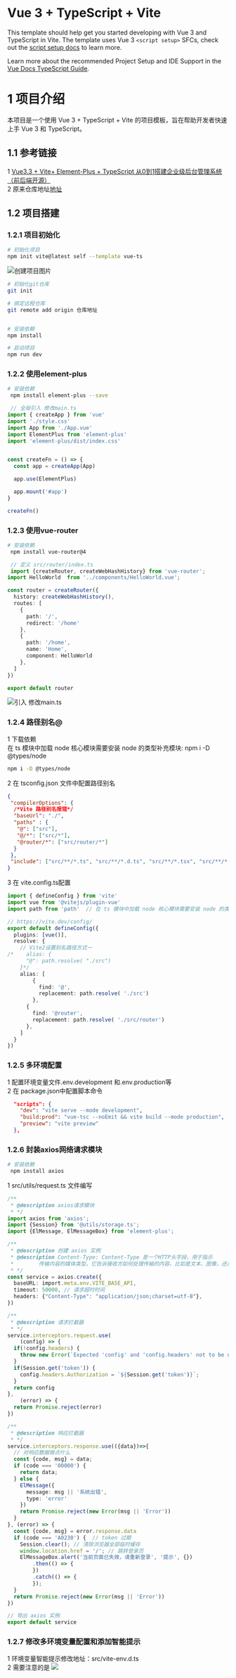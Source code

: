 # Vue 3 + TypeScript + Vite

This template should help get you started developing with Vue 3 and TypeScript in Vite. The template uses Vue 3 `<script setup>` SFCs, check out the [script setup docs](https://v3.vuejs.org/api/sfc-script-setup.html#sfc-script-setup) to learn more.

Learn more about the recommended Project Setup and IDE Support in the [Vue Docs TypeScript Guide](https://vuejs.org/guide/typescript/overview.html#project-setup).

# 1 项目介绍

本项目是一个使用 Vue 3 + TypeScript + Vite 的项目模板，旨在帮助开发者快速上手 Vue 3 和 TypeScript。

## 1.1  参考链接
1 [Vue3.3 + Vite+ Element-Plus + TypeScript 从0到1搭建企业级后台管理系统（前后端开源）](https://juejin.cn/post/7228990409909108793)   
2 原来仓库地址[地址](https://github.com/youlaitech/vue3-element-admin.git)  

## 1.2 项目搭建

### 1.2.1 项目初始化  
``` bash
# 初始化项目
npm init vite@latest self --template vue-ts
```
![创建项目图片](./projectImages/2024_11/01.png)

``` bash
# 初始化git仓库
git init

# 绑定远程仓库
git remote add origin 仓库地址
```    

``` bash

# 安装依赖
npm install

# 启动项目
npm run dev
```

### 1.2.2 使用element-plus 
``` bash
# 安装依赖
 npm install element-plus --save
```

``` typescript
 // 全局引入 修改main.ts
import { createApp } from 'vue'
import './style.css'
import App from './App.vue'
import ElementPlus from 'element-plus'
import 'element-plus/dist/index.css'


const createFn = () => {
  const app = createApp(App)

  app.use(ElementPlus)

  app.mount('#app')
}

createFn()
```

### 1.2.3 使用vue-router 
``` bash
# 安装依赖
 npm install vue-router@4
```

``` typescript
 // 定义 src/router/index.ts
 import {createRouter, createWebHashHistory} from 'vue-router';
import HelloWorld  from '../components/HelloWorld.vue';

const router = createRouter({
  history: createWebHashHistory(),
  routes: [
    {
      path: '/',
      redirect: '/home'
    },
    {
      path: '/home',
      name: 'Home',
      component: HelloWorld
    },
  ]
})

export default router
```
![引入 修改main.ts](./projectImages/2024_11/02.png)  

### 1.2.4 路径别名@   
 1 下载依赖    
 在 ts 模块中加载 node 核心模块需要安装 node 的类型补充模块: npm i -D @types/node
```bash  
npm i -D @types/node
```  
2 在 tsconfig.json 文件中配置路径别名  


```json
{
 "compilerOptions": {
  /*Vite 路径别名报错*/
  "baseUrl": "./",
  "paths" : {
   "@": ["src"],
   "@/*": ["src/*"],
   "@router/*": ["src/router/*"]
  }
 },
 "include": ["src/**/*.ts", "src/**/*.d.ts", "src/**/*.tsx", "src/**/*.vue"]
}

```

3 在 vite.config.ts配置 
```typescript
import { defineConfig } from 'vite'
import vue from '@vitejs/plugin-vue'
import path from 'path'  // 在 ts 模块中加载 node 核心模块需要安装 node 的类型补充模块: npm i -D @types/node

// https://vite.dev/config/
export default defineConfig({
  plugins: [vue()],
  resolve: {
    // Vite2设置别名路径方式一
/*    alias: {
      "@": path.resolve( "./src")
    }*/
    alias: [
        {
          find: '@',
          replacement: path.resolve( './src')
        },
      {
        find: '@router',
        replacement: path.resolve( './src/router')
      },
    ]
  }
})

```

### 1.2.5 多环境配置
1 配置环境变量文件.env.development 和.env.production等  
2 在 package.json中配置脚本命令 
```json
  "scripts": {
    "dev": "vite serve --mode development",
    "build:prod": "vue-tsc --noEmit && vite build --mode production",
    "preview": "vite preview"
  },
```   

### 1.2.6 封装axios网络请求模块  
``` bash
# 安装依赖
 npm install axios
```
1 src/utils/request.ts 文件编写
```typescript
/**
 * @description axios请求模块
 * */
import axios from 'axios';
import {Session} from '@utils/storage.ts';
import {ElMessage, ElMessageBox} from 'element-plus';

/**
 * @description 创建 axios 实例
 * @description Content-Type: Content-Type 是一个HTTP头字段，用于指示
 *        传输内容的媒体类型。它告诉接收方如何处理传输的内容，比如是文本、图像，还是其他类型的数据。
 * */
const service = axios.create({
  baseURL: import.meta.env.VITE_BASE_API,
  timeout: 50000, // 请求超时时间
  headers: {"Content-Type": "application/json;charset=utf-8"},
})

/**
 * @description 请求拦截器
 * */
service.interceptors.request.use(
    (config) => {
  if(!config.headers) {
    throw new Error(`Expected 'config' and 'config.headers' not to be undefined`);
  }
  if(Session.get('token')) {
    config.headers.Authorization = `${Session.get('token')}`;
  }
  return config
},
    (error) => {
  return Promise.reject(error)
})

/**
 * @description 响应拦截器
 * */
service.interceptors.response.use(({data})=>{
  // 对响应数据做点什么
  const {code, msg} = data;
  if (code === '00000') {
    return data;
  } else {
    ElMessage({
      message: msg || '系统出错',
      type: 'error'
    })
    return Promise.reject(new Error(msg || 'Error'))
  }
}, (error) => {
  const {code, msg} = error.response.data
  if (code === 'A0230') {  // token 过期
    Session.clear(); // 清除浏览器全部临时缓存
    window.location.href = '/'; // 跳转登录页
    ElMessageBox.alert('当前页面已失效，请重新登录', '提示', {})
        .then(() => {
        })
        .catch(() => {
        });
  }
  return Promise.reject(new Error(msg || 'Error'))
})

// 导出 axios 实例
export default service

```

### 1.2.7 修改多环境变量配置和添加智能提示

1 环境变量智能提示修改地址：src/vite-env.d.ts  
2 需要注意的是
![](./projectImages/2024_11/03.png)